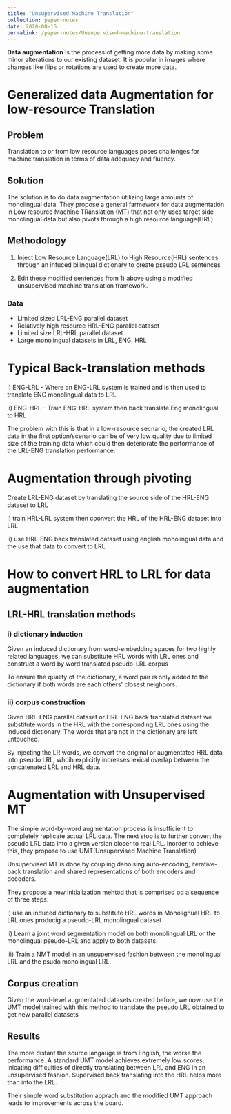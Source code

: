 ```yaml
---
title: "Unsupervised Machine Translation"
collection: paper-notes
date: 2020-08-15
permalink: /paper-notes/Unsupervised-machine-translation
---
```


**Data augmentation** is the process of getting more data by making some minor alterations to our existing dataset. It is popular in images where changes like flips or rotations are used to create more data.


Generalized data Augmentation for low-resource Translation
======

## Problem
Translation to or from low resource languages poses challenges for machine translation in terms of data adequacy and fluency.


## Solution

The solution is to do data augmentation utilizing large amounts of monolingual data. They propose a general farmework for data augmentation in Low resource Machine TRanslation (MT) that not only uses target side monolingual data but also pivots through a high resource language(HRL)

## Methodology

1) Inject Low Resource Language(LRL) to High Resource(HRL) sentences through an infuced bilingual dictionary to create pseudo LRL sentences

2) Edit these modified sentences from 1) above using a modified unsupervised machine translation framework.


### Data

- Limited sized LRL-ENG parallel dataset
- Relatively high resource HRL-ENG parallel dataset
- Limited size LRL-HRL parallel dataset
- Large monolingual datasets in LRL, ENG, HRL


Typical Back-translation methods
======

i) ENG-LRL - Where an ENG-LRL system is trained and is then used to translate ENG monolingual data to LRL

ii) ENG-HRL - Train ENG-HRL system then back translate Eng monolingual to HRL

The problem with this is that in a low-resource secnario, the created LRL  data in the first option/scenario can be of very low quality due to limited size of the training data which could then deteriorate the performance of the LRL-ENG translation performance.


Augmentation through pivoting
======

Create LRL-ENG dataset by translating the source side of the HRL-ENG dataset to LRL

i) train HRL-LRL system then coonvert the HRL of the HRL-ENG dataset into LRL

ii) use HRL-ENG back translated dataset using english monolingual data and the use that data to convert to LRL


# How to convert HRL to LRL for data augmentation
## LRL-HRL translation methods

### i) dictionary induction

Given an induced dictionary from word-embedding spaces for two highly related languages, we can substitute HRL words with LRL ones and construct a word by word translated pseudo-LRL corpus

To ensure the quality of the dictionary, a word pair is only added to the dictionary if both words are each others' closest neighbors.


### ii) corpus construction

Given HRL-ENG parallel dataset or HRL-ENG back translated dataset we substitute words in the HRL with the corresponding LRL ones using the induced dictionary. The words that are not in the dictionary are left untouched.

By injecting the LR words, we convert the original or augmentated HRL data into pseudo LRL, whcih explicitly increases lexical overlap between the concatenated LRL and HRL data.


# Augmentation with Unsupervised MT

The simple word-by-word augmentation process is insufficient to completely replicate actual LRL data. The next stop is to further convert the pseudo LRL data into a given version closer to real LRL. Inorder to achieve this, they propose to use UMT(Unsupervised Machine Translation)


Unsupervised MT is done by coupling denoising auto-encoding, iterative- back translation and shared representations of both encoders and decoders.

They propose a new initialization mehtod that is comprised od a sequence of three steps:

i) use an induced dictionary to substitute HRL words in Monolignual HRL to LRL ones producig a pseudo-LRL monolingual dataset

ii) Learn a joint word segmentation model on both monolingual LRL or the monolingual pseudo-LRL and apply to both datasets.

iii) Train a NMT model in an unsupervised fashion between the monolingual LRL and the psudo monolingual LRL.


## Corpus creation

Given the word-level augmentated datasets created before, we now use the UMT model trained with this method to translate the pseudo LRL obtained to get new parallel datasets


## Results

The more distant the source langauge is from English, the worse the performance. A standard UMT model achieves extremely low scores, inicating difficulties of directly translating between LRL and ENG in an unsupervised fashion. Supervised back translating into the HRL helps more than into the LRL.

Their simple word substitution apprach and the modified UMT approach leads to improvements across the board. 

